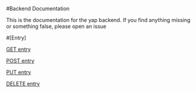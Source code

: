 #Backend Documentation

This is the documentation for the yap backend. If you find anything missing or something false, please open an issue


#[Entry]

[GET entry](entry/get-entry.md)

[POST entry](entry/post-entry.md)

[PUT entry](entry/put-entry.md)

[DELETE entry](entry/remove-entry.md)